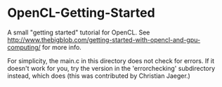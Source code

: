OpenCL-Getting-Started
======================

A small "getting started" tutorial for OpenCL. See
http://www.thebigblob.com/getting-started-with-opencl-and-gpu-computing/
for more info.

For simplicity, the main.c in this directory does not check for
errors. If it doesn't work for you, try the version in the
'errorchecking' subdirectory instead, which does (this was contributed
by Christian Jaeger.)
